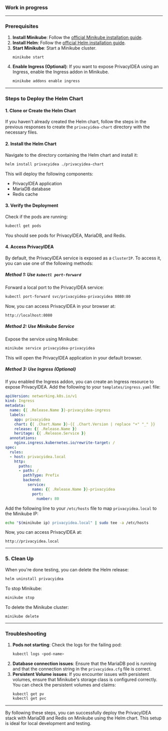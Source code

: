 ### Work in progress

---

### **Prerequisites**
1. **Install Minikube**: Follow the [official Minikube installation guide](https://minikube.sigs.k8s.io/docs/start/).
2. **Install Helm**: Follow the [official Helm installation guide](https://helm.sh/docs/intro/install/).
3. **Start Minikube**: Start a Minikube cluster.
   ```bash
   minikube start
   ```
4. **Enable Ingress (Optional)**: If you want to expose PrivacyIDEA using an Ingress, enable the Ingress addon in Minikube.
   ```bash
   minikube addons enable ingress
   ```

---

### **Steps to Deploy the Helm Chart**

#### **1. Clone or Create the Helm Chart**
If you haven't already created the Helm chart, follow the steps in the previous responses to create the `privacyidea-chart` directory with the necessary files.

#### **2. Install the Helm Chart**
Navigate to the directory containing the Helm chart and install it:
```bash
helm install privacyidea ./privacyidea-chart
```

This will deploy the following components:
- PrivacyIDEA application
- MariaDB database
- Redis cache

#### **3. Verify the Deployment**
Check if the pods are running:
```bash
kubectl get pods
```
You should see pods for PrivacyIDEA, MariaDB, and Redis.

#### **4. Access PrivacyIDEA**
By default, the PrivacyIDEA service is exposed as a `ClusterIP`. To access it, you can use one of the following methods:

##### **Method 1: Use `kubectl port-forward`**
Forward a local port to the PrivacyIDEA service:
```bash
kubectl port-forward svc/privacyidea-privacyidea 8080:80
```
Now, you can access PrivacyIDEA in your browser at:
```
http://localhost:8080
```

##### **Method 2: Use Minikube Service**
Expose the service using Minikube:
```bash
minikube service privacyidea-privacyidea
```
This will open the PrivacyIDEA application in your default browser.

##### **Method 3: Use Ingress (Optional)**
If you enabled the Ingress addon, you can create an Ingress resource to expose PrivacyIDEA. Add the following to your `templates/ingress.yaml` file:

```yaml
apiVersion: networking.k8s.io/v1
kind: Ingress
metadata:
  name: {{ .Release.Name }}-privacyidea-ingress
  labels:
    app: privacyidea
    chart: {{ .Chart.Name }}-{{ .Chart.Version | replace "+" "_" }}
    release: {{ .Release.Name }}
    heritage: {{ .Release.Service }}
  annotations:
    nginx.ingress.kubernetes.io/rewrite-target: /
spec:
  rules:
  - host: privacyidea.local
    http:
      paths:
      - path: /
        pathType: Prefix
        backend:
          service:
            name: {{ .Release.Name }}-privacyidea
            port:
              number: 80
```

Add the following line to your `/etc/hosts` file to map `privacyidea.local` to the Minikube IP:
```bash
echo "$(minikube ip) privacyidea.local" | sudo tee -a /etc/hosts
```

Now, you can access PrivacyIDEA at:
```
http://privacyidea.local
```

---

### **5. Clean Up**
When you're done testing, you can delete the Helm release:
```bash
helm uninstall privacyidea
```

To stop Minikube:
```bash
minikube stop
```

To delete the Minikube cluster:
```bash
minikube delete
```

---

### **Troubleshooting**
1. **Pods not starting**: Check the logs for the failing pod:
   ```bash
   kubectl logs <pod-name>
   ```
2. **Database connection issues**: Ensure that the MariaDB pod is running and that the connection string in the `privacyidea.cfg` file is correct.
3. **Persistent Volume issues**: If you encounter issues with persistent volumes, ensure that Minikube's storage class is configured correctly. You can check the persistent volumes and claims:
   ```bash
   kubectl get pv
   kubectl get pvc
   ```

---

By following these steps, you can successfully deploy the PrivacyIDEA stack with MariaDB and Redis on Minikube using the Helm chart. This setup is ideal for local development and testing.
